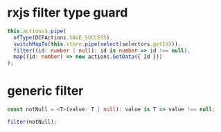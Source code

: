 # rxjs filter type guard

```ts
this.actions$.pipe(
  ofType(DCFActions.SAVE_SUCCESS),
  switchMapTo(this.store.pipe(select(selectors.getId))),
  filter((id: number | null): id is number => id !== null),
  map((id: number) => new actions.GetData({ Id }))
);
```

# generic filter

```ts
const notNull = <T>(value: T | null): value is T => value !== null;

filter(notNull);
```
